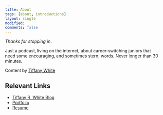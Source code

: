 ```yaml
---
title: About
tags: [about, introductions]
layout: single
modified:
comments: false
---
```



*Thanks for stopping in*.

Just a podcast, living on the internet, about career-switching juniors that need some encouraging, and sometimes stern, words. Never longer than 30 minutes.

Content by <a href="https://twitter.com/tiffanywhitedev">Tiffany White</a>

## Relevant Links

- [Tiffany R. White Blog](https://tiffanywhite.dev)
- [Portfolio](https://www.tiffanyrwhite.com)
- [Resume](https://tiffany-resume.netlify.com)
